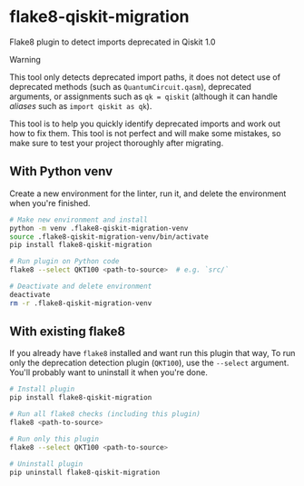 # flake8-qiskit-migration

Flake8 plugin to detect imports deprecated in Qiskit 1.0

> [!WARNING]
> This tool only detects deprecated import paths, it does not detect use of
> deprecated methods (such as `QuantumCircuit.qasm`), deprecated arguments, or
> assignments such as `qk = qiskit` (although it can handle _aliases_ such as
> `import qiskit as qk`).

This tool is to help you quickly identify deprecated imports and work out how
to fix them. This tool is not perfect and will make some mistakes, so make sure
to test your project thoroughly after migrating.

## With Python venv

Create a new environment for the linter, run it, and delete the environment
when you're finished.

```sh
# Make new environment and install
python -m venv .flake8-qiskit-migration-venv
source .flake8-qiskit-migration-venv/bin/activate
pip install flake8-qiskit-migration

# Run plugin on Python code
flake8 --select QKT100 <path-to-source>  # e.g. `src/`

# Deactivate and delete environment
deactivate
rm -r .flake8-qiskit-migration-venv
```

## With existing flake8

If you already have `flake8` installed and want run this plugin that way, 
To run only the deprecation detection plugin (`QKT100`), use the `--select`
argument. You'll probably want to uninstall it when you're done.

```sh
# Install plugin
pip install flake8-qiskit-migration

# Run all flake8 checks (including this plugin)
flake8 <path-to-source>

# Run only this plugin
flake8 --select QKT100 <path-to-source>

# Uninstall plugin
pip uninstall flake8-qiskit-migration
```
